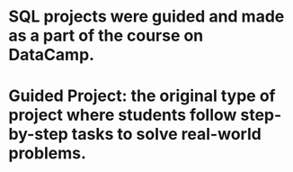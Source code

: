 # SQL projects were guided and made as a part of the course on DataCamp.

# Guided Project: the original type of project where students follow step-by-step tasks to solve real-world problems.
